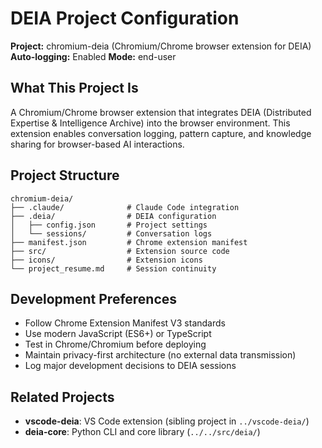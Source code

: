 # DEIA Project Configuration

**Project:** chromium-deia (Chromium/Chrome browser extension for DEIA)
**Auto-logging:** Enabled
**Mode:** end-user

## What This Project Is

A Chromium/Chrome browser extension that integrates DEIA (Distributed Expertise & Intelligence Archive) into the browser environment. This extension enables conversation logging, pattern capture, and knowledge sharing for browser-based AI interactions.

## Project Structure

```
chromium-deia/
├── .claude/              # Claude Code integration
├── .deia/                # DEIA configuration
│   ├── config.json       # Project settings
│   └── sessions/         # Conversation logs
├── manifest.json         # Chrome extension manifest
├── src/                  # Extension source code
├── icons/                # Extension icons
└── project_resume.md     # Session continuity
```

## Development Preferences

- Follow Chrome Extension Manifest V3 standards
- Use modern JavaScript (ES6+) or TypeScript
- Test in Chrome/Chromium before deploying
- Maintain privacy-first architecture (no external data transmission)
- Log major development decisions to DEIA sessions

## Related Projects

- **vscode-deia**: VS Code extension (sibling project in `../vscode-deia/`)
- **deia-core**: Python CLI and core library (`../../src/deia/`)
